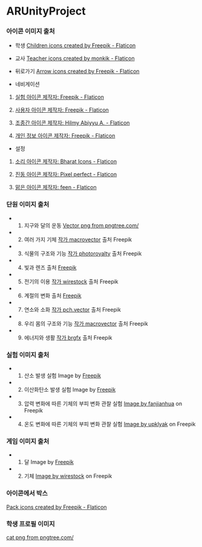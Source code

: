# ARUnityProject


### 아이콘 이미지 출처
- 학생
<a href="https://www.flaticon.com/free-icons/children" title="children icons">Children icons created by Freepik - Flaticon</a>

- 교사
<a href="https://www.flaticon.com/free-icons/teacher" title="teacher icons">Teacher icons created by monkik - Flaticon</a>

- 뒤로가기
<a href="https://www.flaticon.com/free-icons/arrow" title="arrow icons">Arrow icons created by Freepik - Flaticon</a>

- 네비게이션
1. <a href="https://www.flaticon.com/kr/free-icons/" title="실험 아이콘">실험 아이콘  제작자: Freepik - Flaticon</a>

2. <a href="https://www.flaticon.com/kr/free-icons/" title="사용자 아이콘">사용자 아이콘  제작자: Freepik - Flaticon</a>

3. <a href="https://www.flaticon.com/kr/free-icons/" title="조종간 아이콘">조종간 아이콘  제작자: Hilmy Abiyyu A. - Flaticon</a>

4. <a href="https://www.flaticon.com/kr/free-icons/-" title="개인 정보 아이콘">개인 정보 아이콘  제작자: Freepik - Flaticon</a>

- 설정
1. <a href="https://www.flaticon.com/kr/free-icons/" title="소리 아이콘">소리 아이콘  제작자: Bharat Icons - Flaticon</a>

2. <a href="https://www.flaticon.com/kr/free-icons/" title="진동 아이콘">진동 아이콘  제작자: Pixel perfect - Flaticon</a>

3. <a href="https://www.flaticon.com/kr/free-icons/" title="맑은 아이콘">맑은 아이콘  제작자: feen - Flaticon</a>


### 단원 이미지 출처
- 1. 지구와 달의 운동
<a href='https://pngtree.com/so/Vector'>Vector png from pngtree.com/</a>

- 2. 여러 가지 기체
<a href="https://kr.freepik.com/free-vector/hot-air-balloons-background_4320751.htm#page=2&query=%EC%97%B4%EA%B8%B0%EA%B5%AC&position=44&from_view=search&track=sph#position=44&page=2&query=%EC%97%B4%EA%B8%B0%EA%B5%AC">작가 macrovector</a> 출처 Freepik

- 3. 식물의 구조와 기능
<a href="https://kr.freepik.com/free-vector/vegetable-growing-background_1140566.htm#query=%EC%96%91%ED%8C%8C%20%EB%BF%8C%EB%A6%AC&position=11&from_view=search&track=ais">작가 photoroyalty</a> 출처 Freepik

- 4. 빛과 렌즈
출처 <a href="https://kr.freepik.com/free-photo/beautiful-concept-with-prism-dispersing-the-light_9158168.htm#query=%EB%B9%9B%EA%B3%BC%20%EB%A0%8C%EC%A6%88&position=29&from_view=search&track=ais">Freepik</a>

- 5. 전기의 이용
<a href="https://kr.freepik.com/free-photo/3d-render-of-a-green-electrical-plug-isolated-on-a-socket-background-eco-energy-concept_28739651.htm#page=2&query=%EC%A0%84%EA%B8%B0&position=21&from_view=search&track=sph">작가 wirestock</a> 출처 Freepik

- 6. 계절의 변화
출처 <a href="https://kr.freepik.com/free-vector/hand-drawn-seasons-collection_18981845.htm#query=%EA%B3%84%EC%A0%88&position=0&from_view=keyword&track=sph">Freepik</a>

- 7. 연소와 소화
<a href="https://kr.freepik.com/free-vector/fireman-holding-fire-extinguisher-flat-vector-illustration-man-or-firefighter-providing-safety-preventing-fire-putting-out-flame-caution-emergency-safety-training-concept_26876926.htm#query=%EC%97%B0%EC%86%8C%EC%99%80%20%EC%86%8C%ED%99%94&position=1&from_view=search&track=ais">작가 pch.vector</a> 출처 Freepik

- 8. 우리 몸의 구조와 기능
<a href="https://kr.freepik.com/free-vector/set-of-isolated-icons-with-cartoon-style-characters-of-different-human-organs-emotions-on-blank-background-vector-illustration_31977411.htm#query=%EA%B0%84&position=1&from_view=search&track=sph">작가 macrovector</a> 출처 Freepik

- 9. 에너지와 생활
<a href="https://kr.freepik.com/free-vector/green-energy-generated-by-wind-turbine-and-solar-panel_19713191.htm#query=%ED%83%9C%EC%96%91%EA%B4%91&position=20&from_view=search&track=sph">작가 brgfx</a> 출처 Freepik


### 실험 이미지 출처
- 1. 산소 발생 실험
Image by <a href="https://www.freepik.com/free-photo/close-up-blurry-researcher-holding-glassware_11630647.htm#query=%EC%8B%A4%ED%97%98&position=0&from_view=search&track=ais">Freepik</a>

- 2. 이산화탄소 발생 실험
Image by <a href="https://www.freepik.com/free-photo/close-up-researcher-holding-glassware_11630658.htm#query=%EC%8B%A4%ED%97%98&position=1&from_view=search&track=ais">Freepik</a>

- 3. 압력 변화에 따른 기체의 부피 변화 관찰 실험
<a href="https://www.freepik.com/free-photo/steel-pipelines-cables-plant_1119702.htm#query=%EC%95%95%EB%A0%A5%20%EA%B3%B5%EA%B8%B0&position=1&from_view=search&track=ais">Image by fanjianhua</a> on Freepik

- 4. 온도 변화에 따른 기체의 부피 변화 관찰 실험
<a href="https://www.freepik.com/free-photo/3d-render-thermometer-show-hot-cold-temperature_35884337.htm#query=%EC%98%A8%EB%8F%84%20%EA%B3%B5%EA%B8%B0&position=18&from_view=search&track=ais">Image by upklyak</a> on Freepik


### 게임 이미지 출처
- 1. 달
Image by <a href="https://www.freepik.com/free-vector/phases-moon-with-stars_1082441.htm#page=2&query=%EB%8B%AC%20%EC%9C%84%EC%83%81&position=2&from_view=search&track=ais">Freepik</a>

- 2. 기체
<a href="https://www.freepik.com/free-photo/beautiful-shot-wind-turbines-cloudy-sky-eiffel-region-germany_9184578.htm#query=air&from_query=%EA%B3%B5%EA%B8%B0&position=20&from_view=search&track=sph">Image by wirestock</a> on Freepik


### 아이콘에서 박스
<a href="https://www.flaticon.com/free-icons/pack" title="pack icons">Pack icons created by Freepik - Flaticon</a>


### 학생 프로필 이미지
<a href='https://pngtree.com/so/cat'>cat png from pngtree.com/</a>
